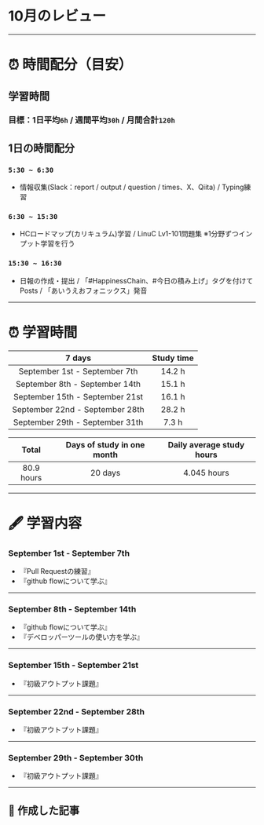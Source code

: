# 10月のレビュー
---

# ⏰ 時間配分（目安）
## 学習時間
### 目標：1日平均`6h` / 週間平均`30h` / 月間合計`120h`
 
## 1日の時間配分
### `5:30 ~ 6:30`
- 情報収集(Slack：report / output / question / times、X、Qiita) / Typing練習
### `6:30 ~ 15:30`
- HCロードマップ(カリキュラム)学習 / LinuC Lv1-101問題集 ※1分野ずつインプット学習を行う
### `15:30 ~ 16:30`
- 日報の作成・提出 / 「#HappinessChain、#今日の積み上げ」タグを付けてPosts / 「あいうえおフォニックス」発音
---

# ⏰ 学習時間
| 7 days | Study time |
| :---: | :---: |
| September 1st - September 7th | 14.2 h |
| September 8th - September 14th | 15.1 h |
| September 15th - September 21st | 16.1 h |
| September 22nd - September 28th | 28.2 h |
| September 29th - September 31th | 7.3 h |

| Total | Days of study in one month | Daily average study hours |
| :---: | :---: | :---: |
| 80.9 hours | 20 days | 4.045 hours |
---


# 🖋️ 学習内容
### September 1st - September 7th 
- 『Pull Requestの練習』
- 『github flowについて学ぶ』

---


### September 8th - September 14th
- 『github flowについて学ぶ』
- 『デベロッパーツールの使い方を学ぶ』
---


### September 15th - September 21st
- 『初級アウトプット課題』
---


### September 22nd - September 28th
- 『初級アウトプット課題』
---


### September 29th - September 30th
- 『初級アウトプット課題』
---


## 📰 作成した記事
